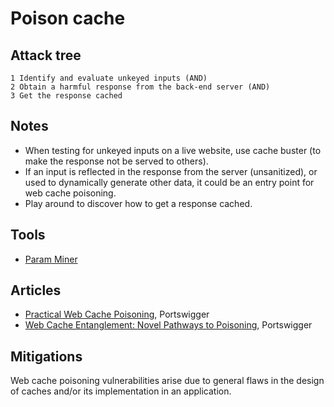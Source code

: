 # Poison cache

## Attack tree

```text
1 Identify and evaluate unkeyed inputs (AND)
2 Obtain a harmful response from the back-end server (AND)
3 Get the response cached
```

## Notes

* When testing for unkeyed inputs on a live website, use cache buster (to make the response not be served to others).
* If an input is reflected in the response from the server (unsanitized), or used to dynamically generate other data, 
it could be an entry point for web cache poisoning. 
* Play around to discover how to get a response cached. 

## Tools

* [Param Miner](https://portswigger.net/bappstore/17d2949a985c4b7ca092728dba871943)

## Articles

* [Practical Web Cache Poisoning](https://portswigger.net/research/practical-web-cache-poisoning), Portswigger
* [Web Cache Entanglement: Novel Pathways to Poisoning](https://portswigger.net/research/web-cache-entanglement), Portswigger

## Mitigations

Web cache poisoning vulnerabilities arise due to general flaws in the design of caches and/or its implementation in an application.